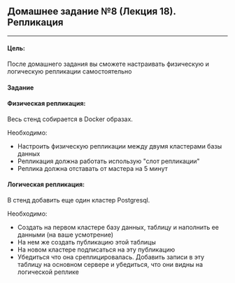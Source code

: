 ## Домашнее задание №8 (Лекция 18). Репликация

-----------------------

#### Цель:
После домашнего задания вы сможете настраивать физическую и логическую репликации самостоятельно

#### Задание

#### Физическая репликация: 
Весь стенд собирается в Docker образах. 

Необходимо:
- Настроить физическую репликации между двумя кластерами базы данных
- Репликация должна работать использую "слот репликации"
- Реплика должна отставать от мастера на 5 минут

#### Логическая репликация:
В стенд добавить еще один кластер Postgresql. 

Необходимо:
- Создать на первом кластере базу данных, таблицу и наполнить ее данными (на ваше усмотрение)
- На нем же создать публикацию этой таблицы
- На новом кластере подписаться на эту публикацию
- Убедиться что она среплицировалась. Добавить записи в эту таблицу на основном сервере и убедиться, что они видны на логической реплике

